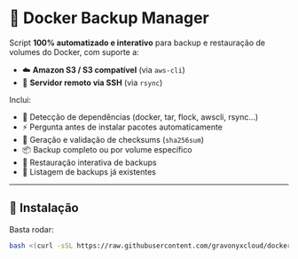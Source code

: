 # 🐳 Docker Backup Manager

Script **100% automatizado e interativo** para backup e restauração de volumes do Docker, com suporte a:

- ☁️ **Amazon S3 / S3 compatível** (via `aws-cli`)
- 🔄 **Servidor remoto via SSH** (via `rsync`)

Inclui:
- 🔎 Detecção de dependências (docker, tar, flock, awscli, rsync…)
- ⚡ Pergunta antes de instalar pacotes automaticamente
- 🔐 Geração e validação de checksums (`sha256sum`)
- 📦 Backup completo ou por volume específico
- 🔄 Restauração interativa de backups
- 📜 Listagem de backups já existentes

---

## 🚀 Instalação

Basta rodar:

```bash
bash <(curl -sSL https://raw.githubusercontent.com/gravonyxcloud/docker-backup-manager/main/backup.sh)
